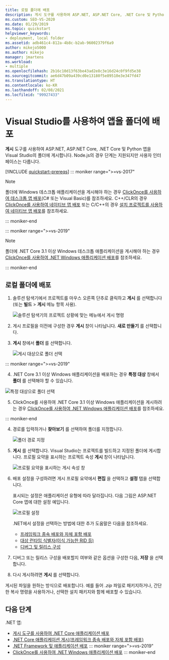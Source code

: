 ```yaml
---
title: 로컬 폴더에 배포
description: 게시 도구를 사용하여 ASP.NET, ASP.NET Core, .NET Core 및 Python 앱을 Visual Studio의 폴더에 게시하는 방법을 알아봅니다.
ms.custom: SEO-VS-2020
ms.date: 01/29/2019
ms.topic: quickstart
helpviewer_keywords:
- deployment, local folder
ms.assetid: adb461c4-812a-4b8c-b2ab-96002379f6a9
author: mikejo5000
ms.author: mikejo
manager: jmartens
ms.workload:
- multiple
ms.openlocfilehash: 2b16c10d13f63be43ad2e8c3e16d24c0f9fd5e38
ms.sourcegitcommit: ae6d47b09a439cd0e13180f5e89510e3e347fd47
ms.translationtype: HT
ms.contentlocale: ko-KR
ms.lasthandoff: 02/08/2021
ms.locfileid: "99927433"
---
```

# <a name="deploy-an-app-to-a-folder-using-visual-studio"></a>Visual Studio를 사용하여 앱을 폴더에 배포

**게시** 도구를 사용하여 ASP.NET, ASP.NET Core, .NET Core 및 Python 앱을 Visual Studio의 폴더에 게시합니다. Node.js의 경우 단계는 지원되지만 사용자 인터페이스는 다릅니다.

[!INCLUDE [quickstart-prereqs](includes/quickstart-prereqs.md)]
::: moniker range=">=vs-2017"
> [!NOTE]
> 폴더에 Windows 데스크톱 애플리케이션을 게시해야 하는 경우 [ClickOnce를 사용하여 데스크톱 앱 배포](how-to-publish-a-clickonce-application-using-the-publish-wizard.md)(C# 또는 Visual Basic)를 참조하세요. C++/CLR의 경우 [ClickOnce를 사용하여 네이티브 앱 배포](/cpp/windows/clickonce-deployment-for-visual-cpp-applications) 또는 C/C++의 경우 [설치 프로젝트를 사용하여 네이티브 앱 배포](/cpp/windows/walkthrough-deploying-a-visual-cpp-application-by-using-a-setup-project)를 참조하세요.

::: moniker-end

::: moniker range=">=vs-2019"
> [!NOTE]
> 폴더에 .NET Core 3.1 이상 Windows 데스크톱 애플리케이션을 게시해야 하는 경우 [ClickOnce를 사용하여 .NET Windows 애플리케이션 배포](quickstart-deploy-using-clickonce-folder.md)를 참조하세요.

::: moniker-end

## <a name="deploy-to-a-local-folder"></a>로컬 폴더에 배포

1. 솔루션 탐색기에서 프로젝트를 마우스 오른쪽 단추로 클릭하고 **게시** 를 선택합니다(또는 **빌드** > **게시** 메뉴 항목 사용).

    ![솔루션 탐색기의 프로젝트 상황에 맞는 메뉴에서 게시 명령](../deployment/media/quickstart-publish.png "게시 선택")

1. 게시 프로필을 이전에 구성한 경우 **게시** 창이 나타납니다. **새로 만들기** 를 선택합니다.

1. **게시** 창에서 **폴더** 를 선택합니다.

    ![게시 대상으로 폴더 선택](../deployment/media/quickstart-publish-folder-new.png "폴더 선택")

::: moniker range=">=vs-2019"

4. .NET Core 3.1 이상 Windows 애플리케이션을 배포하는 경우 **특정 대상** 창에서 **폴더** 를 선택해야 할 수 있습니다.

![특정 대상으로 폴더 선택](../deployment/media/quickstart-publish-folder-targets.png "특정 대상 선택")

5. ClickOnce를 사용하여 .NET Core 3.1 이상 Windows 애플리케이션을 게시하려는 경우 [ClickOnce를 사용하여 .NET Windows 애플리케이션 배포](quickstart-deploy-using-clickonce-folder.md)를 참조하세요.

 ::: moniker-end

4. 경로를 입력하거나 **찾아보기** 를 선택하여 폴더를 지정합니다.

    ![폴더 경로 지정](../deployment/media/quickstart-publish-folder-path.png "폴더 선택")

1. **게시** 를 선택합니다. Visual Studio는 프로젝트를 빌드하고 지정된 폴더에 게시합니다. 프로필 요약을 표시하는 프로젝트 속성 **게시** 창이 나타납니다.

    ![프로필 요약을 표시하는 게시 속성 창](../deployment/media/quickstart-publish-folder-summary.png)

1. 배포 설정을 구성하려면 게시 프로필 요약에서 **편집** 을 선택하고 **설정** 탭을 선택합니다.

   표시되는 설정은 애플리케이션 유형에 따라 달라집니다. 다음 그림은 ASP.NET Core 앱에 대한 설정 예입니다.

    ![프로필 설정](../deployment/media/quickstart-profile-settings.png "프로필 설정")

    .NET에서 설정을 선택하는 방법에 대한 추가 도움말은 다음을 참조하세요.

    - [프레임워크 종속 배포와 자체 포함 배포](/dotnet/core/deploying/)
    - [대상 런타임 식별자(이식 가능한 RID 등)](/dotnet/core/rid-catalog)
    - [디버그 및 릴리스 구성](../ide/understanding-build-configurations.md)

1. 디버그 또는 릴리스 구성을 배포할지 여부와 같은 옵션을 구성한 다음, **저장** 을 선택합니다.

1. 다시 게시하려면 **게시** 를 선택합니다.

게시된 파일을 원하는 방식으로 배포합니다. 예를 들어 *.zip* 파일로 패키지하거나, 간단한 복사 명령을 사용하거나, 선택한 설치 패키지와 함께 배포할 수 있습니다.

## <a name="next-steps"></a>다음 단계

.NET 앱:

- [게시 도구를 사용하여 .NET Core 애플리케이션 배포](/dotnet/core/deploying/deploy-with-vs)
- [.NET Core 애플리케이션 게시(프레임워크 종속 배포와 자체 포함 배포)](/dotnet/core/deploying/)
- [.NET Framework 및 애플리케이션 배포](/dotnet/framework/deployment/)
::: moniker range=">=vs-2019"
- [ClickOnce를 사용하여 .NET Windows 애플리케이션 배포](quickstart-deploy-using-clickonce-folder.md)
 ::: moniker-end
